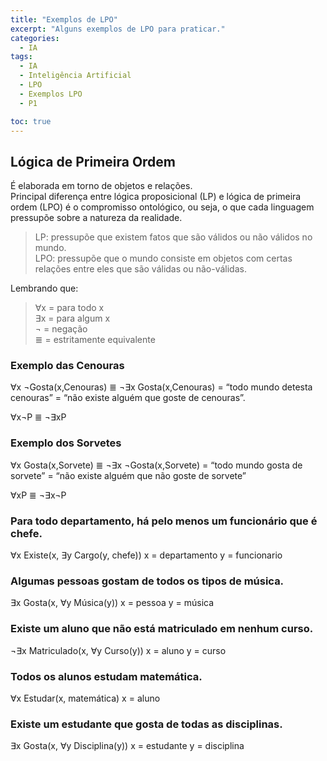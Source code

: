 ```yaml
---
title: "Exemplos de LPO"
excerpt: "Alguns exemplos de LPO para praticar."
categories:
  - IA
tags:
  - IA
  - Inteligência Artificial
  - LPO
  - Exemplos LPO
  - P1

toc: true
---
```


## Lógica de Primeira Ordem

É elaborada em torno de objetos e relações.  
Principal diferença entre lógica proposicional (LP) e lógica de primeira ordem (LPO) é o compromisso ontológico, ou seja, o que cada linguagem pressupõe sobre a natureza da realidade.  

> LP: pressupõe que existem fatos que são válidos ou não válidos no mundo.  
> LPO: pressupõe que o mundo consiste em objetos com certas relações entre eles que são válidas ou não-válidas.  

Lembrando que:  

> ∀x = para todo x  
> ∃x = para algum x  
> ¬  = negação  
> ≣  = estritamente equivalente  

### Exemplo das Cenouras
  ∀x ¬Gosta(x,Cenouras) ≣ ¬∃x Gosta(x,Cenouras) =
  “todo mundo detesta cenouras” =
  “não existe alguém que goste de cenouras”.

  ∀x¬P ≣ ¬∃xP

### Exemplo dos Sorvetes
  ∀x Gosta(x,Sorvete) ≣ ¬∃x ¬Gosta(x,Sorvete) =
  “todo mundo gosta de sorvete” =
  “não existe alguém que não goste de sorvete”

  ∀xP ≣ ¬∃x¬P

### Para todo departamento, há pelo menos um funcionário que é chefe.
  ∀x Existe(x, ∃y Cargo(y, chefe))
  x = departamento
  y = funcionario

### Algumas pessoas gostam de todos os tipos de música.
  ∃x Gosta(x, ∀y Música(y))
  x = pessoa
  y = música

### Existe um aluno que não está matriculado em nenhum curso.
  ¬∃x Matriculado(x, ∀y Curso(y))
  x = aluno
  y = curso

### Todos os alunos estudam matemática.
  ∀x Estudar(x, matemática)
  x = aluno

### Existe um estudante que gosta de todas as disciplinas.
  ∃x Gosta(x, ∀y Disciplina(y))
  x = estudante
  y = disciplina